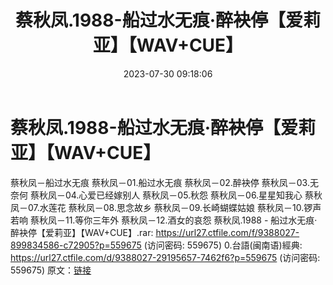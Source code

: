 ﻿---
title: 蔡秋凤.1988-船过水无痕·醉袂停【爱莉亚】【WAV+CUE】
date: 2023-07-30 09:18:06
categories: 闽南语(台语)
tags: 华语中文
---
# 蔡秋凤.1988-船过水无痕·醉袂停【爱莉亚】【WAV+CUE】

蔡秋凤－船过水无痕
蔡秋凤－01.船过水无痕
蔡秋凤－02.醉袂停
蔡秋凤－03.无奈何
蔡秋凤－04.心爱已经嫁别人
蔡秋凤－05.秋怨
蔡秋凤－06.星星知我心
蔡秋凤－07.水莲花
蔡秋凤－08.思念故乡
蔡秋凤－09.长崎蝴蝶姑娘
蔡秋凤－10.锣声若响
蔡秋凤－11.等你三年外
蔡秋凤－12.酒女的哀怨
蔡秋凤.1988 - 船过水无痕·醉袂停【爱莉亚】【WAV+CUE】.rar: https://url27.ctfile.com/f/9388027-899834586-c72905?p=559675
(访问密码: 559675)
0.台語(闽南语)經典: https://url27.ctfile.com/d/9388027-29195657-7462f6?p=559675
(访问密码: 559675)
原文：[链接](https://blog.sina.com.cn/s/blog_1647c7e76010312vx.html)
